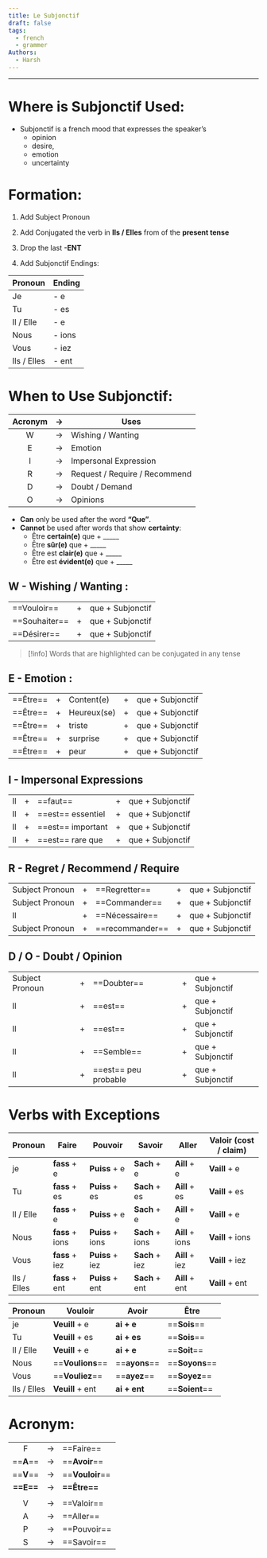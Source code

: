 ```yaml
---
title: Le Subjonctif
draft: false
tags:
  - french
  - grammer
Authors:
  - Harsh
---
```

---
# Where is Subjonctif Used:

- Subjonctif is a french mood that expresses the speaker’s
    - opinion
    - desire,
    - emotion
    - uncertainty

# Formation:

1. Add Subject Pronoun
    
2. Add Conjugated the verb in **Ils / Elles** from of the **present tense**
    
3. Drop the last **-ENT**
    
4. Add Subjonctif Endings:


| Pronoun     | Ending  |
| ----------- | ------- |
| Je          | \- e    |
| Tu          | \- es   |
| Il / Elle   | \- e    |
| Nous        | \- ions |
| Vous        | \- iez  |
| Ils / Elles | \- ent  |

# When to Use Subjonctif:

| Acronym | ->  | Uses                          |
| :-----: | :-: | ----------------------------- |
|    W    | ->  | Wishing / Wanting             |
|    E    | ->  | Emotion                       |
|    I    | ->  | Impersonal Expression         |
|    R    | ->  | Request / Require / Recommend |
|    D    | ->  | Doubt / Demand                |
|    O    | ->  | Opinions                      |
- **Can** only be used after the word **“Que”**.
- **Cannot** be used after words that show **certainty**:
    - Être **certain(e)** que + _____
    - Être **sûr(e)** que + _____
    - Être est **clair(e)** que + _____
    - Être est **évident(e)** que + _____

## W - Wishing / Wanting :

|               |     |                  |
| ------------- | :-: | ---------------- |
| ==Vouloir==   |  +  | que + Subjonctif |
| ==Souhaiter== |  +  | que + Subjonctif |
| ==Désirer==   |  +  | que + Subjonctif |

>[!info] Words that are highlighted can be conjugated in any tense

## E - Emotion :

|          |     |             |     |                  |
| -------- | :-: | ----------- | :-: | ---------------- |
| ==Être== |  +  | Content(e)  |  +  | que + Subjonctif |
| ==Être== |  +  | Heureux(se) |  +  | que + Subjonctif |
| ==Être== |  +  | triste      |  +  | que + Subjonctif |
| ==Être== |  +  | surprise    |  +  | que + Subjonctif |
| ==Être== |  +  | peur        |  +  | que + Subjonctif |
## I - Impersonal Expressions

|     |     |                   |     |                  |
| --- | :-: | ----------------- | :-: | ---------------- |
| Il  |  +  | ==faut==          |  +  | que + Subjonctif |
| Il  |  +  | ==est== essentiel |  +  | que + Subjonctif |
| Il  |  +  | ==est== important |  +  | que + Subjonctif |
| Il  |  +  | ==est== rare que  |  +  | que + Subjonctif |

## R - Regret / Recommend / Require

|                 |     |                 |     |                  |
| --------------- | :-: | --------------- | :-: | ---------------- |
| Subject Pronoun |  +  | ==Regretter==   |  +  | que + Subjonctif |
| Subject Pronoun |  +  | ==Commander==   |  +  | que + Subjonctif |
| Il              |  +  | ==Nécessaire==  |  +  | que + Subjonctif |
| Subject Pronoun |  +  | ==recommander== |  +  | que + Subjonctif |

## D / O - Doubt / Opinion

|                 |     |                      |     |                  |
| --------------- | --- | -------------------- | --- | ---------------- |
| Subject Pronoun | +   | ==Doubter==          | +   | que + Subjonctif |
| Il              | +   | ==est==              | +   | que + Subjonctif |
| Il              | +   | ==est==              | +   | que + Subjonctif |
| Il              | +   | ==Semble==           | +   | que + Subjonctif |
| Il              | +   | ==est== peu probable | +   | que + Subjonctif |

# Verbs with Exceptions

| <center>Pronoun</center> | <center>Faire</center> | <center>Pouvoir</center> | <center>Savoir</center> | <center>Aller</center> | <center>Valoir (cost / claim)</center> |
| ------------------------ | ---------------------- | ------------------------ | ----------------------- | ---------------------- | --------------------- |
| je                       | **fass** + e           | **Puiss** + e            | **Sach** + e            | **Aill** + e           | **Vaill** + e         |
| Tu                       | **fass** + es          | **Puiss** + es           | **Sach** + es           | **Aill** + es          | **Vaill** + es        |
| Il / Elle                | **fass** + e           | **Puiss** + e            | **Sach** + e            | **Aill** + e           | **Vaill** + e         |
| Nous                     | **fass** + ions        | **Puiss** + ions         | **Sach** + ions         | **Aill** + ions        | **Vaill** + ions      |
| Vous                     | **fass** + iez         | **Puiss** + iez          | **Sach** + iez          | **Aill** + iez         | **Vaill** + iez       |
| Ils / Elles              | **fass** + ent         | **Puiss** + ent          | **Sach** + ent          | **Aill** + ent         | **Vaill** + ent       |



| <center>Pronoun</center> | <center>Vouloir</center> | <center>Avoir</center> | <center>Être</center> |
| ------------------------ | ------------------------ | ---------------------- | --------------------- |
| je                       | **Veuill** + e           | **ai + e**             | ==**Sois**==          |
| Tu                       | **Veuill** + es          | **ai + es**            | ==**Sois**==          |
| Il / Elle                | **Veuill** + e           | **ai + e**             | ==**Soit**==          |
| Nous                     | ==**Voulions**==         | ==**ayons**==          | ==**Soyons**==        |
| Vous                     | ==**Vouliez**==          | ==**ayez**==           | ==**Soyez**==         |
| Ils / Elles              | **Veuill** + ent         | **ai + ent**           | ==**Soient**==        |

# Acronym:

|           |     |                 |
| :-------: | :-: | --------------- |
|     F     |  →  | ==Faire==       |
| ==**A**== |  →  | ==**Avoir**==   |
| ==**V**== |  →  | ==**Vouloir**== |
| **==E==** |  →  | **==Être==**    |
|           |     |                 |
|     V     |  →  | ==Valoir==      |
|     A     |  →  | ==Aller==       |
|     P     |  →  | ==Pouvoir==     |
|     S     |  →  | ==Savoir==      |
